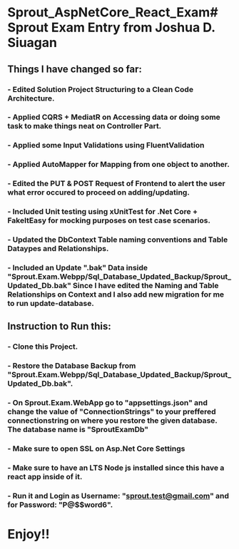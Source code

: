 # Sprout_AspNetCore_React_Exam# Sprout Exam Entry from Joshua D. Siuagan

## Things I have changed so far:

### - Edited Solution Project Structuring to a Clean Code Architecture.
### - Applied CQRS + MediatR on Accessing data or doing some task to make things neat on Controller Part.
### - Applied some Input Validations using FluentValidation
### - Applied AutoMapper for Mapping from one object to another.
### - Edited the PUT & POST Request of Frontend to alert the user what error occured to proceed on adding/updating.
### - Included Unit testing using xUnitTest for .Net Core + FakeItEasy for mocking purposes on test case scenarios.
### - Updated the DbContext Table naming conventions and Table Dataypes and Relationships.
### - Included an Update ".bak" Data inside "Sprout.Exam.Webpp/Sql_Database_Updated_Backup/Sprout_Updated_Db.bak" Since I have edited the Naming and Table Relationships on Context and I also add new migration for me to run update-database.


## Instruction to Run this:

### - Clone this Project.
### - Restore the Database Backup from "Sprout.Exam.Webpp/Sql_Database_Updated_Backup/Sprout_Updated_Db.bak".
### - On Sprout.Exam.WebApp go to "appsettings.json" and change the value of "ConnectionStrings" to your preffered connectionstring on where you restore the given database. The database name is "SproutExamDb"
### - Make sure to open SSL on Asp.Net Core Settings 
### - Make sure to have an LTS Node js installed since this have a react app inside of it. 
### - Run it and Login as Username: "sprout.test@gmail.com" and for Password: "P@$$word6".


# Enjoy!!
